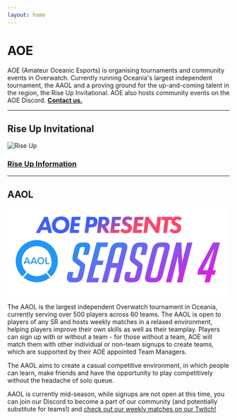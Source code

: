 ```yaml
---
layout: home
---
```



# **AOE**

AOE (Amateur Oceanic Esports) is organising tournaments and community events in Overwatch. Currently running Oceania's largest independent tournament, the AAOL and a proving ground for the up-and-coming talent in the region, the Rise Up Invitational. AOE also hosts community events on the AOE Discord. [**Contact us.**](./contact)

* * *

## Rise Up Invitational

![Rise Up](https://i.imgur.com/CEQkGoI.png)

### [**Rise Up Information**](./riseup)

* * *

## AAOL

![AAOL](img/season4.png)

The AAOL is the largest independent Overwatch tournament in Oceania, currently serving over 500 players across 60 teams. The AAOL is open to players of any SR and hosts weekly matches in a relaxed environment, helping players improve their own skills as well as their teamplay. Players can sign up with or without a team - for those without a team, AOE will match them with other individual or non-team signups to create teams, which are supported by their AOE appointed Team Managers. 

The AAOL aims to create a casual competitive environment, in which people can learn, make friends and have the opportunity to play competitively without the headache of solo queue.

AAOL is currently mid-season, while signups are not open at this time, you can join our Discord to become a part of our community (and potentially substitute for teams!) and [check out our weekly matches on our Twitch!](https://twitch.tv/aoesports)
